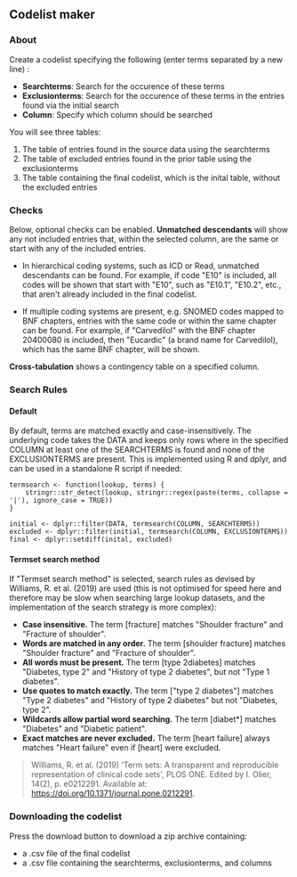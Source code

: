 ## Codelist maker

### About

Create a codelist specifying the following (enter terms separated by a new line) :

-   **Searchterms**: Search for the occurence of these terms
-   **Exclusionterms**: Search for the occurence of these terms in the entries found via the initial search
-   **Column**: Specify which column should be searched

You will see three tables:

1.  The table of entries found in the source data using the searchterms
2.  The table of excluded entries found in the prior table using the exclusionterms
3.  The table containing the final codelist, which is the inital table, without the excluded entries

### Checks

Below, optional checks can be enabled. **Unmatched descendants** will show any not included entries that, within the selected column, are the same or start with any of the included entries.

-   In hierarchical coding systems, such as ICD or Read, unmatched descendants can be found. For example, if code "E10" is included, all codes will be shown that start with "E10", such as "E10.1", "E10.2", etc., that aren't already included in the final codelist.

-   If multiple coding systems are present, e.g. SNOMED codes mapped to BNF chapters, entries with the same code or within the same chapter can be found. For example, if "Carvedilol" with the BNF chapter 20400080 is included, then "Eucardic" (a brand name for Carvedilol), which has the same BNF chapter, will be shown.

**Cross-tabulation** shows a contingency table on a specified column.

### Search Rules

#### Default

By default, terms are matched exactly and case-insensitively. The underlying code takes the DATA and keeps only rows where in the specified COLUMN at least one of the SEARCHTERMS is found and none of the EXCLUSIONTERMS are present. This is implemented using R and dplyr, and can be used in a standalone R script if needed:

    termsearch <- function(lookup, terms) {
        stringr::str_detect(lookup, stringr::regex(paste(terms, collapse = '|'), ignore_case = TRUE))
    }

    initial <- dplyr::filter(DATA, termsearch(COLUMN, SEARCHTERMS))
    excluded <- dplyr::filter(initial, termsearch(COLUMN, EXCLUSIONTERMS))
    final <- dplyr::setdiff(inital, excluded)

#### Termset search method

If "Termset search method" is selected, search rules as devised by Williams, R. et al. (2019) are used (this is not optimised for speed here and therefore may be slow when searching large lookup datasets, and the implementation of the search strategy is more complex):

-   **Case insensitive.** The term [fracture] matches "Shoulder fracture" and "Fracture of shoulder".
-   **Words are matched in any order.** The term [shoulder fracture] matches "Shoulder fracture" and "Fracture of shoulder".
-   **All words must be present.** The term [type 2diabetes] matches "Diabetes, type 2" and "History of type 2 diabetes", but not "Type 1 diabetes".
-   **Use quotes to match exactly.** The term ["type 2 diabetes"] matches "Type 2 diabetes" and "History of type 2 diabetes" but not "Diabetes, type 2".
-   **Wildcards allow partial word searching.** The term [diabet\*] matches "Diabetes" and "Diabetic patient".
-   **Exact matches are never excluded.** The term [heart failure] always matches "Heart failure" even if [heart] were excluded.

> Williams, R. et al. (2019) 'Term sets: A transparent and reproducible representation of clinical code sets', PLOS ONE. Edited by I. Olier, 14(2), p. e0212291. Available at: <https://doi.org/10.1371/journal.pone.0212291>.

### Downloading the codelist

Press the download button to download a zip archive containing:

-   a .csv file of the final codelist
-   a .csv file containing the searchterms, exclusionterms, and columns
